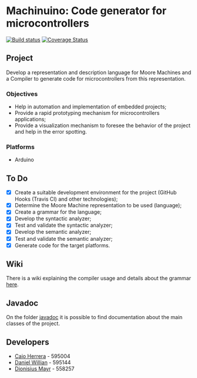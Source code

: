 Machinuino: Code generator for microcontrollers
===============================================

[![Build status](https://travis-ci.org/DionisiusMayr/Machinuino.svg?branch=master)](https://travis-ci.org/DionisiusMayr/Machinuino)
[![Coverage Status](https://codecov.io/gh/DionisiusMayr/Machinuino/branch/master/graph/badge.svg)](https://codecov.io/gh/DionisiusMayr/Machinuino)

## Project
Develop a representation and description language for Moore Machines and a Compiler to generate code for microcontrollers from this representation.

### Objectives
- Help in automation and implementation of embedded projects;
- Provide a rapid prototyping mechanism for microcontrollers applications;
- Provide a visualization mechanism to foresee the behavior of the project and help in the error spotting.

### Platforms
- Arduino

## To Do
- [X] Create a suitable development environment for the project (GitHub Hooks (Travis CI) and other technologies);
- [X] Determine the Moore Machine representation to be used (language);
- [X] Create a grammar for the language;
- [X] Develop the syntactic analyzer;
- [X] Test and validate the syntactic analyzer;
- [X] Develop the semantic analyzer;
- [X] Test and validate the semantic analyzer;
- [X] Generate code for the target platforms.

## Wiki
There is a wiki explaining the compiler usage and details about the grammar [here](https://github.com/DionisiusMayr/Machinuino/wiki).

## Javadoc
On the folder [javadoc](https://github.com/DionisiusMayr/Machinuino/tree/master/javadoc) it is possible to find documentation about the main classes of the project.

## Developers
- [Caio Herrera](https://github.com/caioherrera)   - 595004
- [Daniel Willian](https://github.com/OksShammy) - 595144
- [Dionisius Mayr](https://github.com/DionisiusMayr) - 558257

